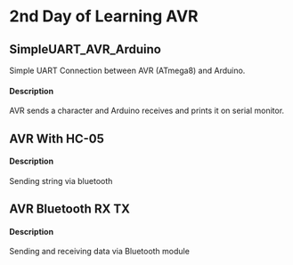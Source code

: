 # 2nd Day of Learning AVR

## SimpleUART_AVR_Arduino

Simple UART Connection between AVR (ATmega8) and Arduino.

#### Description
AVR sends a character and Arduino receives and prints it on serial monitor.

## AVR With HC-05

#### Description

Sending string via bluetooth

## AVR Bluetooth RX TX

#### Description

Sending and receiving data via Bluetooth module
